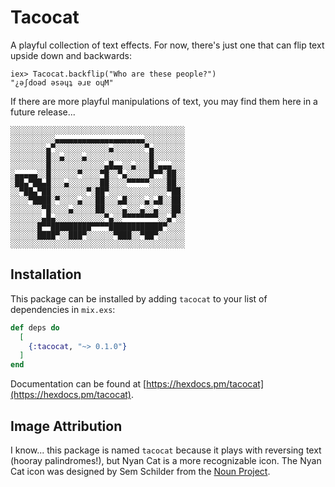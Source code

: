 # Tacocat

A playful collection of text effects. For now, there's just one that can flip text upside down and backwards:

```
iex> Tacocat.backflip("Who are these people?")
"¿ǝʃdoǝd ǝsǝɥʇ ǝɹɐ oɥM"
```

If there are more playful manipulations of text, you may find them here in a future release...

```
░░░░░░░░░░░░░░░░░░░░░░░░░░░░░░░░░░░░░░░
░░░░░░░░░░▄▄▄▄▄▄▄▄▄▄▄▄▄▄▄▄▄▄▄▄░░░░░░░░░
░░░░░░░░▄▀░░░░░░░░░░░░▄░░░░░░░▀▄░░░░░░░
░░░░░░░░█░░▄░░░░▄░░░░░░░░░░░░░░█░░░░░░░
░░░░░░░░█░░░░░░░░░░░░▄█▄▄░░▄░░░█░▄▄▄░░░
░▄▄▄▄▄░░█░░░░░░▀░░░░▀█░░▀▄░░░░░█▀▀░██░░
░██▄▀██▄█░░░▄░░░░░░░██░░░░▀▀▀▀▀░░░░██░░
░░▀██▄▀██░░░░░░░░▀░██▀░░░░░░░░░░░░░▀██░
░░░░▀████░▀░░░░▄░░░██░░░▄█░░░░▄░▄█░░██░
░░░░░░░▀█░░░░▄░░░░░██░░░░▄░░░▄░░▄░░░██░
░░░░░░░▄█▄░░░░░░░░░░░▀▄░░▀▀▀▀▀▀▀▀░░▄▀░░
░░░░░░█▀▀█████████▀▀▀▀████████████▀░░░░
░░░░░░████▀░░███▀░░░░░░▀███░░▀██▀░░░░░░
░░░░░░░░░░░░░░░░░░░░░░░░░░░░░░░░░░░░░░░
```

## Installation

This package can be installed by adding `tacocat` to your list of dependencies in `mix.exs`:

```elixir
def deps do
  [
    {:tacocat, "~> 0.1.0"}
  ]
end
```

Documentation can be found at [https://hexdocs.pm/tacocat](https://hexdocs.pm/tacocat).

## Image Attribution

I know... this package is named `tacocat` because it plays with reversing text (hooray palindromes!), but Nyan Cat is 
a more recognizable icon. The Nyan Cat icon was designed by Sem Schilder from the [Noun Project](https://thenounproject.com/).
